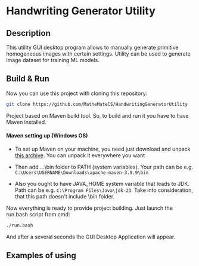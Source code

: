 # Handwriting Generator Utility

## Description

This utility GUI desktop program allows to manually generate primitive homogeneous images with certain settings. 
Utility can be used to generate image dataset for training ML models.

## Build & Run

Now you can use this project with cloning this repository:
```bash
git clone https://github.com/MatheMateCS/HandwritingGeneratorUtility
```

Project based on Maven build tool. So, to build and run it you have to have Maven installed.
#### Maven setting up (Windows OS)
- To set up Maven on your machine, you need just download and unpack [this archive](https://dlcdn.apache.org/maven/maven-3/3.9.9/binaries/apache-maven-3.9.9-bin.zip). You can unpack it everywhere you want

- Then add ...\bin folder to PATH (system variables). Your path can be e.g. ```C:\Users\USERNAME\Downloads\apache-maven-3.9.9\bin```

- Also you ought to have JAVA_HOME system variable that leads to JDK. Path can be e.g. ```C:\Program Files\Java\jdk-23```. Take into consideration, that this path doesn't include \bin folder.

Now everything is ready to provide project building. Just launch the run.bash script from cmd: 
```bash
./run.bash
```
And after a several seconds the GUI Desktop Application will appear.

## Examples of using